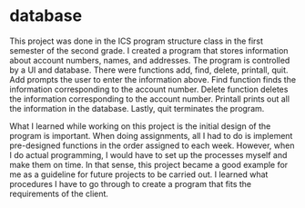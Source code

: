 # database

This project was done in the ICS program structure class in the first semester of the second grade. I created a program that stores information about account numbers, names, and addresses. The program is controlled by a UI and database. There were functions add, find, delete, printall, quit. Add prompts the user to enter the information above. Find function finds the information corresponding to the account number. Delete function deletes the information corresponding to the account number. Printall prints out all the information in the database. Lastly, quit terminates the program.
 
What I learned while working on this project is the initial design of the program is important. When doing assignments, all I had to do is implement pre-designed functions in the order assigned to each week. However, when I do actual programming, I would have to set up the processes myself and make them on time. In that sense, this project became a good example for me as a guideline for future projects to be carried out. I learned what procedures I have to go through to create a program that fits the requirements of the client.
